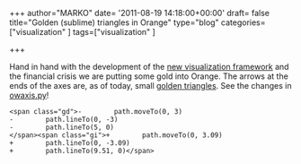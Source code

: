 +++
author="MARKO"
date= '2011-08-19 14:18:00+00:00'
draft= false
title="Golden (sublime) triangles in Orange"
type="blog"
categories=["visualization" ]
tags=["visualization" ]

+++

Hand in hand with the development of the [new visualization framework](/blog/2011/06/30/orange-gsoc-visualizations-with-qt/) and the financial crisis we are putting some gold into Orange. The arrows at the ends of the axes are, as of today, small [golden triangles](http://en.wikipedia.org/wiki/Golden_triangle_(mathematics)). See the changes in [owaxis.py](http://orange.biolab.si/trac/intertrac/source%3Atrunk/orange/OrangeWidgets/plot/owaxis.py)!




    
    <span class="gd">-        path.moveTo(0, 3)
    -        path.lineTo(0, -3)
    -        path.lineTo(5, 0)
    </span><span class="gi">+        path.moveTo(0, 3.09)
    +        path.lineTo(0, -3.09)
    +        path.lineTo(9.51, 0)</span>



